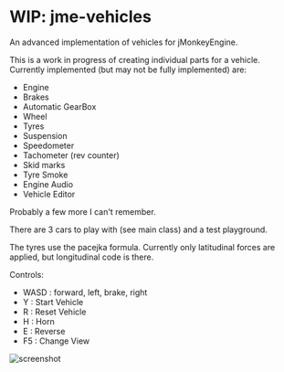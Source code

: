 WIP: jme-vehicles
===

An advanced implementation of vehicles for jMonkeyEngine.

This is a work in progress of creating individual parts for a vehicle. Currently implemented (but may not be fully implemented) are:

- Engine
- Brakes
- Automatic GearBox
- Wheel
- Tyres
- Suspension
- Speedometer
- Tachometer (rev counter)
- Skid marks
- Tyre Smoke
- Engine Audio
- Vehicle Editor

Probably a few more I can't remember.

There are 3 cars to play with (see main class) and a test playground.

The tyres use the pacejka formula. Currently only latitudinal forces are applied, but longitudinal code is there.

Controls:

- WASD : forward, left, brake, right
- Y : Start Vehicle
- R : Reset Vehicle
- H : Horn
- E : Reverse
- F5 : Change View

![screenshot](https://i.ibb.co/JyPHdv8/image.png)